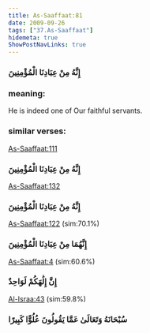 ```yaml
---
title: As-Saaffaat:81
date: 2009-09-26
tags: ["37.As-Saaffaat"]
hidemeta: true 
ShowPostNavLinks: true 
---
```

### إِنَّهُ مِنْ عِبَادِنَا الْمُؤْمِنِينَ
### meaning: 
He is indeed one of Our faithful servants.
### similar verses: 

[As-Saaffaat:111](/37/111)

### إِنَّهُ مِنْ عِبَادِنَا الْمُؤْمِنِينَ

[As-Saaffaat:132](/37/132)

### إِنَّهُ مِنْ عِبَادِنَا الْمُؤْمِنِينَ

[As-Saaffaat:122](/37/122) (sim:70.1%)

### إِنَّهُمَا مِنْ عِبَادِنَا الْمُؤْمِنِينَ

[As-Saaffaat:4](/37/4) (sim:60.6%)

### إِنَّ إِلَٰهَكُمْ لَوَاحِدٌ

[Al-Israa:43](/17/43) (sim:59.8%)

### سُبْحَانَهُ وَتَعَالَىٰ عَمَّا يَقُولُونَ عُلُوًّا كَبِيرًا

